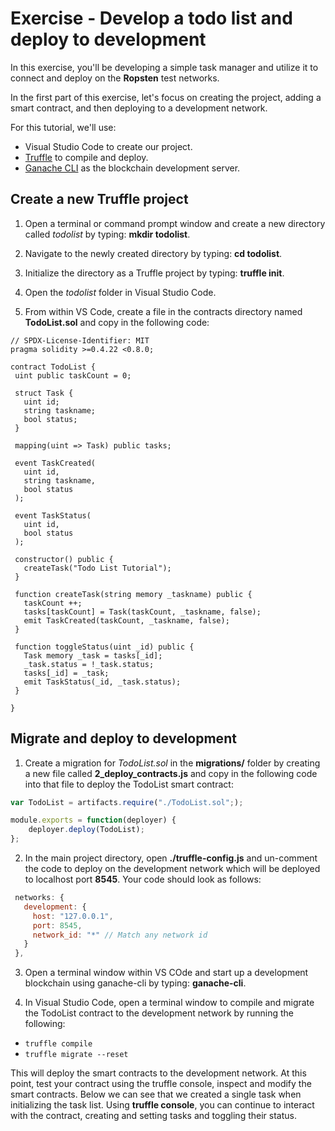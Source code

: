 # Exercise - Develop a todo list and deploy to development

In this exercise, you'll be developing a simple task manager and utilize it to connect and deploy on the **Ropsten** test networks.

In the first part of this exercise, let's focus on creating the project, adding a smart contract, and then deploying to a development network.

For this tutorial, we'll use:

- Visual Studio Code to create our project.
- [Truffle](https://www.trufflesuite.com/truffle) to compile and deploy.
- [Ganache CLI](https://github.com/trufflesuite/ganache-cli) as the blockchain development server.

## Create a new Truffle project

1. Open a terminal or command prompt window and create a new directory called *todolist* by typing: **mkdir todolist**.

2. Navigate to the newly created directory by typing: **cd todolist**.

3. Initialize the directory as a Truffle project by typing: **truffle init**.

4. Open the *todolist* folder in Visual Studio Code.

5. From within VS Code, create a file in the contracts directory named **TodoList.sol** and copy in the following code:

```solidity
// SPDX-License-Identifier: MIT
pragma solidity >=0.4.22 <0.8.0;
 
contract TodoList {
 uint public taskCount = 0;
 
 struct Task {
   uint id;
   string taskname;
   bool status;
 }
 
 mapping(uint => Task) public tasks;
 
 event TaskCreated(
   uint id,
   string taskname,
   bool status
 );
 
 event TaskStatus(
   uint id,
   bool status
 );
 
 constructor() public {
   createTask("Todo List Tutorial");
 }
 
 function createTask(string memory _taskname) public {
   taskCount ++;
   tasks[taskCount] = Task(taskCount, _taskname, false);
   emit TaskCreated(taskCount, _taskname, false);
 }
 
 function toggleStatus(uint _id) public {
   Task memory _task = tasks[_id];
   _task.status = !_task.status;
   tasks[_id] = _task;
   emit TaskStatus(_id, _task.status);
 }
 
}
```

## Migrate and deploy to development

1. Create a migration for *TodoList.sol* in the **migrations/** folder by creating a new file called **2_deploy_contracts.js** and copy in the following code into that file to deploy the TodoList smart contract:

```javascript
var TodoList = artifacts.require("./TodoList.sol";);

module.exports = function(deployer) {
    deployer.deploy(TodoList);
};
```

2. In the main project directory, open **./truffle-config.js** and un-comment the code to deploy on the development network which will be deployed to localhost port **8545**. Your code should look as follows:

```javascript
 networks: {
   development: {
     host: "127.0.0.1",
     port: 8545,
     network_id: "*" // Match any network id
   }
 },
```

3. Open a terminal window within VS COde and start up a development blockchain using ganache-cli by typing: **ganache-cli**.

4. In Visual Studio Code, open a terminal window to compile and migrate the TodoList contract to the development network by running the following:

- `truffle compile`
- `truffle migrate --reset`

This will deploy the smart contracts to the development network. At this point, test your contract using the truffle console, inspect and modify the smart contracts. Below we can see that we created a single task when initializing the task list. Using **truffle console**, you can continue to interact with the contract, creating and setting tasks and toggling their status.
